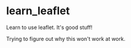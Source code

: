 # learn_leaflet
Learn to use leaflet. It's good stuff!

Trying to figure out why this won't work at work.


